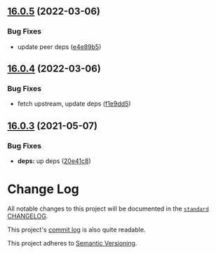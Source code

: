 ## [16.0.5](https://github.com/qiwi-forks/eslint-config-standard/compare/v16.0.4...v16.0.5) (2022-03-06)


### Bug Fixes

* update peer deps ([e4e89b5](https://github.com/qiwi-forks/eslint-config-standard/commit/e4e89b548d0dbd1914df07f6afca793028939ba7))

## [16.0.4](https://github.com/qiwi-forks/eslint-config-standard/compare/v16.0.3...v16.0.4) (2022-03-06)


### Bug Fixes

* fetch upstream, update deps ([f1e9dd5](https://github.com/qiwi-forks/eslint-config-standard/commit/f1e9dd5c53b5748a0ce4aae5aebf3818083385c2))

## [16.0.3](https://github.com/qiwi-forks/eslint-config-standard/compare/v16.0.2...v16.0.3) (2021-05-07)


### Bug Fixes

* **deps:** up deps ([20e41c8](https://github.com/qiwi-forks/eslint-config-standard/commit/20e41c850fc3ae808b20195c377ed2edc205e814))

# Change Log

All notable changes to this project will be documented in the
[`standard` CHANGELOG](https://github.com/feross/standard/blob/master/CHANGELOG.md).

This project's
[commit log](https://github.com/feross/eslint-config-standard/commits/master) is
also quite readable.

This project adheres to [Semantic Versioning](http://semver.org/).
